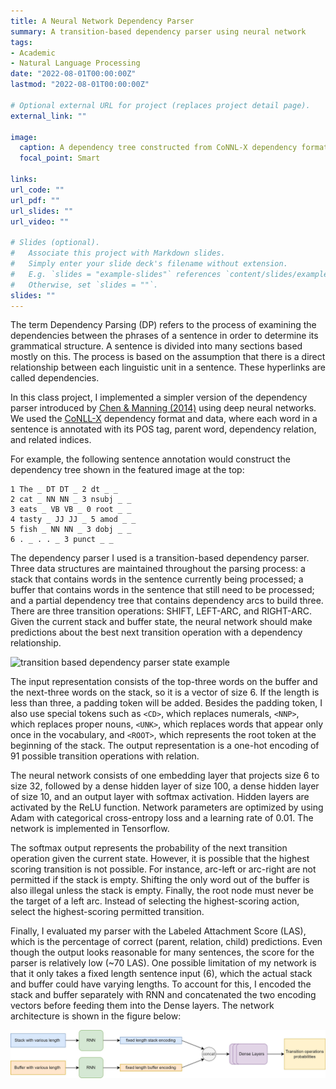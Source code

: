 ```yaml
---
title: A Neural Network Dependency Parser
summary: A transition-based dependency parser using neural network
tags:
- Academic
- Natural Language Processing
date: "2022-08-01T00:00:00Z"
lastmod: "2022-08-01T00:00:00Z"

# Optional external URL for project (replaces project detail page).
external_link: ""

image:
  caption: A dependency tree constructed from CoNNL-X dependency format
  focal_point: Smart

links:
url_code: ""
url_pdf: ""
url_slides: ""
url_video: ""

# Slides (optional).
#   Associate this project with Markdown slides.
#   Simply enter your slide deck's filename without extension.
#   E.g. `slides = "example-slides"` references `content/slides/example-slides.md`.
#   Otherwise, set `slides = ""`.
slides: ""
---
```


The term Dependency Parsing (DP) refers to the process of examining the dependencies between the phrases of a sentence in order to determine its grammatical structure. A sentence is divided into many sections based mostly on this. The process is based on the assumption that there is a direct relationship between each linguistic unit in a sentence. These hyperlinks are called dependencies.

In this class project, I implemented a simpler version of the dependency parser introduced by [Chen & Manning (2014)](https://aclanthology.org/D14-1082/) using deep neural networks. We used the [CoNLL-X](https://conll.uvt.nl/) dependency format and data, where each word in a sentence is annotated with its POS tag, parent word, dependency relation, and related indices.

For example, the following sentence annotation would construct the dependency tree shown in the featured image at the top:

```
1 The _ DT DT _ 2 dt _ _
2 cat _ NN NN _ 3 nsubj _ _
3 eats _ VB VB _ 0 root _ _
4 tasty _ JJ JJ _ 5 amod _ _
5 fish _ NN NN _ 3 dobj _ _
6 . _ . . _ 3 punct _ _
```

The dependency parser I used is a transition-based dependency parser. Three data structures are maintained throughout the parsing process: a stack that contains words in the sentence currently being processed; a buffer that contains words in the sentence that still need to be processed; and a partial dependency tree that contains dependency arcs to build three. There are three transition operations: SHIFT, LEFT-ARC, and RIGHT-ARC. Given the current stack and buffer state, the neural network should make predictions about the best next transition operation with a dependency relationship.

![transition based dependency parser state example](https://zhangruochi.com/Dependency-Parsing-and-Assignment3-of-CS224n/2019/12/10/2.png "transition based dependency parser state example")

The input representation consists of the top-three words on the buffer and the next-three words on the stack, so it is a vector of size 6. If the length is less than three, a padding token will be added. Besides the padding token, I also use special tokens such as `<CD>`, which replaces numerals, `<NNP>`, which replaces proper nouns, `<UNK>`, which replaces words that appear only once in the vocabulary, and `<ROOT>`, which represents the root token at the beginning of the stack. The output representation is a one-hot encoding of 91 possible transition operations with relation. 

The neural network consists of one embedding layer that projects size 6 to size 32, followed by a dense hidden layer of size 100, a dense hidden layer of size 10, and an output layer with softmax activation. Hidden layers are activated by the ReLU function. Network parameters are optimized by using Adam with categorical cross-entropy loss and a learning rate of 0.01. The network is implemented in Tensorflow.

The softmax output represents the probability of the next transition operation given the current state. However, it is possible that the highest scoring transition is not possible. For instance, arc-left or arc-right are not permitted if the stack is empty. Shifting the only word out of the buffer is also illegal unless the stack is empty. Finally, the root node must never be the target of a left arc. Instead of selecting the highest-scoring action, select the highest-scoring permitted transition. 

Finally, I evaluated my parser with the Labeled Attachment Score (LAS), which is the percentage of correct (parent, relation, child) predictions. Even though the output looks reasonable for many sentences, the score for the parser is relatively low (~70 LAS). One possible limitation of my network is that it only takes a fixed length sentence input (6), which the actual stack and buffer could have varying lengths. To account for this, I encoded the stack and buffer separately with RNN and concatenated the two encoding vectors before feeding them into the Dense layers. 
 The network architecture is shown in the figure below:

![parser net](net.jpg "An improved neural network that could handle buffer and stack with varying length")
